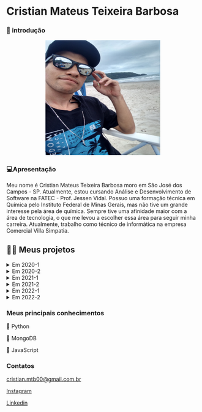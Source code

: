 # Cristian Mateus Teixeira Barbosa


### :book: introdução



<body>

  <div align="center">
    <kbd><img src="https://github.com/CristianMateusTB/TG_PORTIFOLIO/blob/main/assets/Cristian.jpg" width="300px" height="300px"/></kbd>
  </div>






</body>

### :computer:Apresentação

Meu nome é Cristian Mateus Teixeira Barbosa moro em São José dos Campos - SP. Atualmente, estou cursando Análise e Desenvolvimento de Software na FATEC - Prof. Jessen Vidal. Possuo uma formação técnica em Química pelo Instituto Federal de Minas Gerais, mas não tive um grande interesse pela área de química. Sempre tive uma afinidade maior com a área de tecnologia, o que me levou a escolher essa área para seguir minha carreira. Atualmente, trabalho como técnico de informática na empresa Comercial Villa Simpatia.



## :man_technologist: Meus projetos

<details>
  <summary>Em 2020-1</summary>
O projeto integrador no início de 2020 foi um aplicativo de segurança domiciliar desenvolvido para inovar o mercado de segurança, oferecendo facilidade e funcionalidade para que os usuários tenham autonomia na proteção de seus lares


##### :man_teacher: Parceiro Acadêmico:

FATEC - Prof. Jessen Vidal, proposto pelo Prof. Jean Carlos Lourenço Costa da disciplina de Programação em Microinformática.

##### :warning: Problema:

Falta de segurança a longa distancia 

##### :bulb: Solução:

Aplicativo de segurança doméstica, que traz aos usuários conforto, segurança e praticidade, possibilitando controle e monitoramento através de qualquer lugar, por meio de um aparelho móvel conectado à internet.

##### :computer: Tecnologias Utilizadas:

 [kodular](https://www.kodular.io)  - É uma linguagem visual de blocos para criar aplicativos Android, O Kodular foi a principal tecnologia do projeto, pois através dela que o aplicativo foi construído.

[Firebase](https://firebase.google.com/products/realtime-database/?utm_source=google&utm_medium=cpc&utm_campaign=latam-BR-all-pt-dr-SKWS-all-all-trial-e-dr-1011454-LUAC0008679&utm_content=text-ad-none-any-DEV_c-CRE_429626774316-ADGP_Hybrid%20%7C%20SKWS%20-%20EXA%20%7C%20Txt%20~%20Compute_Firebase-KWID_43700066431125567-kwd-312330826250&utm_term=KW_firebase-ST_Firebase&gclid=CjwKCAjwrqqSBhBbEiwAlQeqGi-Fsw0Zm0CZHlbUi-l5d_oEqcTx9shZNZD5AGjEdP--fGkoiY1kfBoCE4EQAvD_BwE&gclsrc=aw.ds) - É uma plataforma desenvolvida pelo Google para a criação de aplicativos móveis e web, Foi utilizado para guardar informações e autenticar clientes no sistema.

Droidcam - É uma aplicação para Android que permite usufruir da câmara e micro do dispositivo móvel a partir de qualquer lugar, foi utilizado para a integração da câmera com o sistema

##### :link: Contribuições pessoais:

Nesse projeto contribui com a programação a linkagem da câmera ao aplicativo utilizando kodular, integração do aplicativo com o firebase e airtable e com a prototipação do front-end desse projeto.

##### Hard skill:

-Firebase - sei com autonomia

-Kodular - sei fazer com autonomia.

-airtable - sei fazer com ajuda.

##### Soft skills:

-**Comunicação** - Foi de grande importância para o desenvolvimento do projeto, e se tornou crucial para o projeto pois havia começado da pandemia e tivemos que continuar EAD o que dificultou no começo a comunicação.

-**planejamento** - Foi necessário o planejamento constante para definirmos os estágios de desenvolvimento do projeto e de como organizaríamos as tarefas dos projetos.

-**Criatividade** - Foi necessário a criatividade para contornarmos os problemas.

##### [GIT do projeto](https://github.com/Rafael-BD/SlimSystem-API)


**Vídeos do projeto:**

- [Câmera de segurança](https://drive.google.com/file/d/1ZTmHyagF4pVJgk02Pg6iP88g4zk6GSTO/view?usp=sharing)
- [Chamadas de Emergência](https://drive.google.com/file/d/1ZZMmOgKXKVMSb6pout-qUtOB4mkpSJ-r/view?usp=sharing)
  </details>



<details>
  <summary>Em 2020-2</summary>
Foi desenvolvido um aplicativo de gerenciamento para controle da jornada de trabalho dos motoristas de forma parametrizável, visando funcionalidades de planejamento, acompanhamento e controle.



##### :man_teacher: Parceiro Acadêmico:

[IACIT](https://www.iacit.com.br) - Desenvolvimento de produtos e sistemas aplicados ao Auxílio do Controle e do Tráfego Aéreo e Marítimo; Defesa e Segurança Pública; Fábrica de Software; Meteorologia; Pesquisa, Desenvolvimento e Inovação e Telemetria.

##### :warning: Problema:

Falta de gerenciamento e obtenção atualizações de status durante a jornada de trabalho dos motoristas.

##### :bulb: Solução:

Desenvolver um aplicativo de gerenciamento para controle da jornada de trabalho dos motoristas de forma parametrizável, visando funcionalidades de planejamento, acompanhamento e controle.

##### :computer: Tecnologias Utilizadas:

[Java](https://www.java.com/pt-BR/) - Java é uma linguagem de programação de alto nível orientada a objetos, O Java foi a principal linguagem de programação do projeto, pois através dela que o aplicativo foi construído.

[Java swing]() -  É um framework que disponibiliza um conjunto de elementos gráficos para ser utilizado na plataforma *Java*, foi utilizada juntamente a linguagem Java.

[PostgreSQL](https://www.postgresql.org) - PostgreSQL é um sistema de gerenciamento de banco de dados relacional de código aberto. Ele é conhecido por sua robustez, confiabilidade e capacidade de lidar com grandes volumes de dados. É amplamente utilizado em aplicações web e empresariais, O PostgreSQL foi o banco de dados usado no projeto.

##### Contribuições pessoais :

Nesse projeto atuei com desenvolvimento e integração do banco de dados postegree com o back-end em java, não possuía qualquer conhecimento de desenvolvimento de banco de dados, o que se tornou um desafio para aprender sobre banco de dados e como cria-lo corretamente. Ao transcorrer do projeto adquiri conhecimento e experiencia com o banco de dados e seus conceitos.

##### Hard skill:

-PostgreSQL - sei fazer com autonomia.
-Java - sei fazer com ajuda

##### Soft skills:

-**Resiliência** - Foi necessário para lidarmos com os imprevistos do projeto e nos adaptarmos aos requisitos de cada entrega.

-**Conhecimento de Metodologias Ágeis** - Foi necessário para o gerenciamento eficiente e andamento do projeto.

##### [GIT do projeto](https://github.com/DevSlim001/PI_2020.2)


</details>

<details>
  <summary>Em 2021-1</summary>
Na primeira etapa de 2021, com o avanço da pandemia do COVID-19 e o aumento da demanda por formações EAD, recebemos o desafio de criar uma plataforma de ensino digital que fosse intuitiva e de fácil uso para todos os tipos de usuários.


##### :man_teacher: Parceiro Acadêmico:

[NESS Health](https://ness.com.br/health.php) empresa de tecnologia que inova e transforma diariamente a área da saúde, implementando tecnologias que transformam a medicina moderna.

##### :warning: Problema:

O parceiro acadêmico juntamente a FATEC de São José dos Campos impôs um desafio que consistia em uma solução para facilitar e melhorar a qualidade do aprendizado dos estudantes 

##### :bulb: Solução:

Uma plataforma de ensino remoto com praticidade, facilidade e ampla variedade de conteúdo de qualidade para superar as limitações do ensino no Brasil.

##### :computer: Tecnologias Utilizadas

Java - Java é uma linguagem de programação de alto nível orientada a objetos, O Java foi a principal linguagem de programação do projeto, pois através dela que o aplicativo foi construído.

Javascript - Javascript é uma linguagem de programação interpretada estruturada, de script em alto nível com tipagem dinâmica fraca e multiparadigma, usada principalmente na construção do chatbot e animações das páginas do projeto.

Bootstrap - Bootstrap é um framework web com código-fonte aberto para desenvolvimento de componentes de interface e front-end para sites e aplicações web usando HTML, CSS e Javascript, baseado em modelos de design para a tipografia, melhorando a experiência do usuário em um site amigável e responsivo, utilizado para coleta de templates e responsividade do projeto.

Python - Python é uma linguagem de programação de alto nível, interpretada de script, imperativa, orientada a objetos, funcional, de tipagem dinâmica e forte, Python foi utilizado para construção do script temporizador.py, um microserviço utilizado no decorrer do projeto para controle de tempo de dedicação as tarefas.

Mysql - MySQL é um sistema de gerenciamento de banco de dados relacional de código aberto. Ele é amplamente utilizado para armazenar, recuperar e gerenciar dados em aplicativos e sites, Mysql foi o banco de dados usado no projeto.

##### Contribuições pessoais :

Nesse projeto me dediquei para a integração do banco mysql com o back-end, nas duas últimas sprints ajudei com a criação de telas em javascript e a revisão das telas para que não houvesse problemas de responsividade.

##### Hard skills:

-Python -sei fazer com autonomia

-Mysql - sei com autonomia

-Javascript - sei fazer com autonomia

-Java - sei fazer com ajuda

##### Soft skills:

-**Autonomia** - Foi necessário iniciativa para resolver problemas e ajustar as integrações do projeto.

[GIT do projeto](https://github.com/DevSlim001/API_NEDUC)


</details>

<details>
  <summary>Em 2021-2</summary>
Na segunda etapa de 2021, tivemos o prazer de trabalhar com uma das maiores empresas de São José dos campos, a proposta seria o gerenciamento e manipulação de documentos internos da empresa parceira de forma mais fácil. Nesse semestre foi proposto que desenvolvêssemos um sistema para gerar documentos de aeronaves de acordo com os padrões estabelecidos pela empresa parceira.



##### :man_teacher: Parceiro Acadêmico

[Embraer](https://embraer.com/br/pt) - Conglomerado transnacional brasileiro, fabricante de aviões comerciais, executivos, agrícolas e militares, peças aeroespaciais, serviços e suporte na área.

##### :warning: Problema

Dificuldade na manipulação de documentos (manuais), demora e trabalho excessivo para criação, edição e atualização dos mesmos.

##### :bulb: Solução

Plataforma WEB responsável por facilitar a edição desses arquivos de forma que não fosse necessário realizar operações exaustivas e repetitivas.

##### :computer: Tecnologias Utilizadas

Java - Java é uma linguagem de programação de alto nível orientada a objetos, O Java foi a principal linguagem de programação do projeto, pois através dela que o aplicativo foi construído.

Javascript - Javascript é uma linguagem de programação interpretada estruturada, de script em alto nível com tipagem dinâmica fraca e multiparadigma.

Springboot - Spring Boot é um framework de desenvolvimento em Java que simplifica a criação de aplicativos Java, fornecendo configurações pré-definidas e um ambiente de execução integrado.

ReactJs - O React é uma biblioteca Javascript de código aberto com foco em criar interfaces de usuário em páginas web, o React foi a principal tecnologia utilizada na construção do front-end do projeto.

##### Contribuições pessoais 

Nesse projeto fui responsável pelo desenvolvimento das páginas web utilizando ReactJs. Contribui alem do desenvolvimento com as pagonas pequenas ajudas para o Back-end e Banco de Dados.

##### Hardskill:

-ReactJs - sei fazer com autonomia

-java - sei fazer com ajuda

##### Soft skills

-***Aprendizado Contínuo*** - Foi necessário o aprendizado continuou pois estava atuando com uma linguagem que não tinha nenhum contato prévio, o que se fez necessário um estudo sobre a linguagem


[GIT do projeto](https://github.com/DevSlim001/API_Slim_4Semestre)
</details>

<details>
  <summary>Em 2022-1</summary>
Nesse semestre a empresa parceira apresentou a proposta de desenvolver um aplicativo mobile que notificasse os proprietários e tornasse mais fácil a leitura de documentos preventivos ou de manutenção de seus veículos correspondentes.



##### :man_teacher: Parceiro Acadêmico

[Embraer](https://embraer.com/br/pt) - Conglomerado transnacional brasileiro, fabricante de aviões comerciais, executivos, agrícolas e militares, peças aeroespaciais, serviços e suporte na área.

##### :warning: Problema

Falta de leitura de documentos preventivos e de manutenção por parte dos donos de veículos, seja por dificuldade de acesso ou pela falta de notificação ao lançar novas FOL's no sistema.

##### :bulb: Solução

Um aplicativo que facilita os procedimentos padrão para os motoristas em caso de problema com seu veículo. No aplicativo, ele sempre terá notificações de alertas e recomendações (denominadas FOLs) vindas diretamente da empresa responsável relacionada aos seus veículos.

##### :computer: Tecnologias Utilizadas

React-native - React Native é um framework para o desenvolvimento de aplicativos móveis, foi a principal linguagem de programação do projeto, pois através dela que o front-end do aplicativo construído.

Javascript - Javascript é uma linguagem de programação amplamente usada para desenvolvimento web, foi a principal linguagem de programação do projeto, pois através dela que o back-end do aplicativo foi construído.

AWS - AWS é uma plataforma de serviços em nuvem oferecida pela Amazon. Possui uma ampla gama de serviços que incluem armazenamento em nuvem, computação em nuvem, análise de dados, aprendizado de máquina e muito mais, foi utilizado para a hospedagem back-end do aplicativo


##### Contribuições pessoais 

Nesse projeto atuei como SM (Scrum Master) e fiquei responsável pelo desenvolvimento de telas de login, usurário e home em react-native incluindo a comunicação com a API Gateway, configurei a AWS para rodar o back-end e fiz a configuração das rotas e portas do front end para a comunicação com a AWS.

##### Hardskill:

-React-native - sei com autonomia

-Javascript - sei com autonomia

-AWS - sei fazer com autonomia.

##### Soft skills

-Comunicação - Foi Necessária a comunicação com a equipe para o alinhamento do projeto e manter a sinergia da equipe.

-Autonomia - Foi necessário autonomia para a tomada de decisões durante o projeto.

-Gestão de Projeto e Gerenciamento de tempo - Como SM foi necessário o gerenciamento de tempo para o projeto e atividades.

[GIT do projeto](https://github.com/TecStocks).
</details>

<details>
  <summary>Em 2022-2</summary>



##### :man_teacher: Parceiro Acadêmico:

[Visiona](https://visionaespacial.com) - A Visiona Tecnologia Espacial é uma *joint-venture* entre a Embraer Defesa & Segurança e a Telebras, voltada para a integração de sistemas espaciais.

##### :warning: Problema:

O problema apresentado foi que sempre que os agricultores necessitassem de dados do seu plantio, era necessário o preenchimento manual informações para obtenção de dados.

##### :bulb: Solução

A solução encontrada foi a implementação de uma IA no aplicativo, de forma que seria necessário apenas que o agricultor tirasse uma foto da sua planta para que pudesse receber dados quantitativos.

##### :computer: Tecnologias Utilizadas

ReactJs - O React é uma biblioteca Javascript de código aberto com foco em criar interfaces de usuário em páginas web.

Python - Python é uma linguagem de programação de alto nível, interpretada de script, imperativa, orientada a objetos, funcional, de tipagem dinâmica e forte.

Javascript - Javascript é uma linguagem de programação interpretada estruturada, de script em alto nível com tipagem dinâmica fraca e multiparadigma.

TensorFlow - TensorFlow é uma biblioteca de código aberto desenvolvida pelo Google para aprendizado de máquina e inteligência artificial. 

Yolo - YOLO é um algoritmo de detecção de objetos em tempo real usado em visão computacional. Ele é conhecido por sua capacidade de identificar múltiplos objetos em uma única passagem pela imagem e é amplamente usado em aplicações de segurança, veículos autônomos e vigilância.

##### Contribuições pessoais 

Nesse projeto fui responsável pelo desenvolvimento da IA com python assim como seu treinamento e pelo aperfeiçoamento dos treinos, também fiz a preparação do dataset fazendo a identificação manual de vagem para o treinamento de reconhecimento da IA.

##### Hardskill:

-Pytho - sei com autonomia

-JavaScript - sei com autonomia

##### Soft skills

-Trabalho em equipe - Foi necessário trabalho em equipe para configurar o treinamento da IA pois foi treinada em computadores diferentes e com configurações diferentes.

-Atenção para qualidade e detalhe - Foi necessário atenção para o treino da IA para não ocorrer a memorização em vez da aprendizagem.
 

[GIT do projeto](https://github.com/DevSlim001/API_Slim_4Semestre)
</details>







### Meus principais conhecimentos

:snake: Python

:game_die: MongoDB

:robot: JavaScript



### Contatos

cristian.mtb00@gmail.com.br

[Instagram](https://www.instagram.com/cristian.mateus.0/)

[Linkedin](https://www.linkedin.com/in/cristian-mateus-2960ab1ab/)
